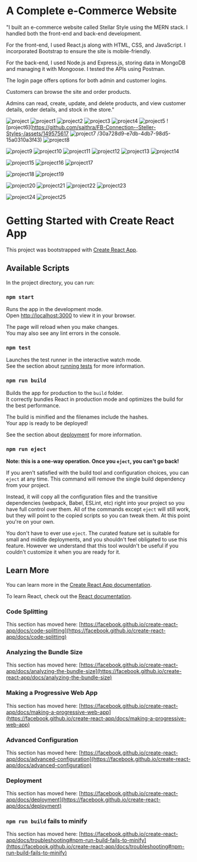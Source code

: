 # A Complete e-Commerce Website 

"I built an e-commerce website called Stellar Style using the MERN stack. I handled both the front-end and back-end development.

For the front-end, I used React.js along with HTML, CSS, and JavaScript. I incorporated Bootstrap to ensure the site is mobile-friendly.

For the back-end, I used Node.js and Express.js, storing data in MongoDB and managing it with Mongoose. I tested the APIs using Postman.

The login page offers options for both admin and customer logins.

Customers can browse the site and order products.

Admins can read, create, update, and delete products, and view customer details, order details, and stock in the store."







![project](https://github.com/saithra/FB-Connection--Steller-Styles-/assets/149575617/5503bdcd-6124-439b-b0e3-02cee2376781)
![project1](https://github.com/saithra/FB-Connection--Steller-Styles-/assets/149575617/51defc73-51cb-41c9-9da8-f97e3ba06a84)
![project2](https://github.com/saithra/FB-Connection--Steller-Styles-/assets/149575617/a8e498a2-9fd4-4d1e-af2e-4d0bca8a6b6e)
![project3](https://github.com/saithra/FB-Connection--Steller-Styles-/assets/149575617/25b1f13f-08db-467e-b026-2f404eabcfb7)
![project4](https://github.com/saithra/FB-Connection--Steller-Styles-/assets/149575617/30d0dd64-9e9c-44ad-9161-fa3baa9d53ba)
![project5](https://github.com/saithra/FB-Connection--Steller-Styles-/assets/149575617/b00d1fa7-f5c5-4fac-b3c5-2c7134859ace)
![project6](https://github.com/saithra/FB-Connection--Steller-Styles-/assets/149575617
![project7](https://github.com/saithra/FB-Connection--Steller-Styles-/assets/149575617/aa99e8ce-c5f9-4d99-b83c-d31e0f4f2f83)
/30a728d9-e7db-4db7-98d5-15a0310a3f43)
![project8](https://github.com/saithra/FB-Connection--Steller-Styles-/assets/149575617/eea55a7c-e155-4d9e-85a5-8be9ccb51dcb)

![project9](https://github.com/saithra/FB-Connection--Steller-Styles-/assets/149575617/dc141a20-f50a-4a98-a016-feec3ccf7a08)
![project10](https://github.com/saithra/FB-Connection--Steller-Styles-/assets/149575617/7b90a35f-683a-4bef-8431-799e54a46c8d)
![project11](https://github.com/saithra/FB-Connection--Steller-Styles-/assets/149575617/3afeff14-2fc6-48d3-b854-bf59fa28a659)
![project12](https://github.com/saithra/FB-Connection--Steller-Styles-/assets/149575617/d0f5c072-f6b0-40cd-a64b-460e560eddc7)
![project13](https://github.com/saithra/FB-Connection--Steller-Styles-/assets/149575617/ba39f236-39e4-49f8-90af-f2d582362c60)
![project14](https://github.com/saithra/FB-Connection--Steller-Styles-/assets/149575617/7af32adb-2658-4d44-b1e5-72accbc9e310)


![project15](https://github.com/saithra/FB-Connection--Steller-Styles-/assets/149575617/285c5c85-e44d-496d-993f-7a8c5647efe8)
![project16](https://github.com/saithra/FB-Connection--Steller-Styles-/assets/149575617/5258bff8-ca6d-42e2-8fea-e6fd831247b1)
![project17](https://github.com/saithra/FB-Connection--Steller-Styles-/assets/149575617/de0ea07f-3f94-47ad-a66c-c62a954d2dc1)


![project18](https://github.com/saithra/FB-Connection--Steller-Styles-/assets/149575617/49b4948f-4528-4efb-9b51-5377a53e9049)
![project19](https://github.com/saithra/FB-Connection--Steller-Styles-/assets/149575617/8d8983de-44b3-43ee-bc05-d60dc938c53b)

![project20](https://github.com/saithra/FB-Connection--Steller-Styles-/assets/149575617/dc19f5ef-76d0-49eb-adba-e81068a9e84e)
![project21](https://github.com/saithra/FB-Connection--Steller-Styles-/assets/149575617/c7080a71-5431-4008-bc9c-4aa5fb002fcd)
![project22](https://github.com/saithra/FB-Connection--Steller-Styles-/assets/149575617/1bc810bd-f7e2-465c-a7b1-df8781b87123)
![project23](https://github.com/saithra/FB-Connection--Steller-Styles-/assets/149575617/33563145-c447-4082-942c-0dbc4e5adefe)

![project24](https://github.com/saithra/FB-Connection--Steller-Styles-/assets/149575617/c8c82fc7-a6ca-4ac5-98e8-ea8205b4a343)
![project25](https://github.com/saithra/FB-Connection--Steller-Styles-/assets/149575617/d34d3d03-8b57-44be-8b78-df1c0b3ae23e)










# Getting Started with Create React App

This project was bootstrapped with [Create React App](https://github.com/facebook/create-react-app).

## Available Scripts

In the project directory, you can run:

### `npm start`

Runs the app in the development mode.\
Open [http://localhost:3000](http://localhost:3000) to view it in your browser.

The page will reload when you make changes.\
You may also see any lint errors in the console.

### `npm test`

Launches the test runner in the interactive watch mode.\
See the section about [running tests](https://facebook.github.io/create-react-app/docs/running-tests) for more information.

### `npm run build`

Builds the app for production to the `build` folder.\
It correctly bundles React in production mode and optimizes the build for the best performance.

The build is minified and the filenames include the hashes.\
Your app is ready to be deployed!

See the section about [deployment](https://facebook.github.io/create-react-app/docs/deployment) for more information.

### `npm run eject`

**Note: this is a one-way operation. Once you `eject`, you can't go back!**

If you aren't satisfied with the build tool and configuration choices, you can `eject` at any time. This command will remove the single build dependency from your project.

Instead, it will copy all the configuration files and the transitive dependencies (webpack, Babel, ESLint, etc) right into your project so you have full control over them. All of the commands except `eject` will still work, but they will point to the copied scripts so you can tweak them. At this point you're on your own.

You don't have to ever use `eject`. The curated feature set is suitable for small and middle deployments, and you shouldn't feel obligated to use this feature. However we understand that this tool wouldn't be useful if you couldn't customize it when you are ready for it.

## Learn More

You can learn more in the [Create React App documentation](https://facebook.github.io/create-react-app/docs/getting-started).

To learn React, check out the [React documentation](https://reactjs.org/).

### Code Splitting

This section has moved here: [https://facebook.github.io/create-react-app/docs/code-splitting](https://facebook.github.io/create-react-app/docs/code-splitting)

### Analyzing the Bundle Size

This section has moved here: [https://facebook.github.io/create-react-app/docs/analyzing-the-bundle-size](https://facebook.github.io/create-react-app/docs/analyzing-the-bundle-size)

### Making a Progressive Web App

This section has moved here: [https://facebook.github.io/create-react-app/docs/making-a-progressive-web-app](https://facebook.github.io/create-react-app/docs/making-a-progressive-web-app)

### Advanced Configuration

This section has moved here: [https://facebook.github.io/create-react-app/docs/advanced-configuration](https://facebook.github.io/create-react-app/docs/advanced-configuration)

### Deployment

This section has moved here: [https://facebook.github.io/create-react-app/docs/deployment](https://facebook.github.io/create-react-app/docs/deployment)

### `npm run build` fails to minify

This section has moved here: [https://facebook.github.io/create-react-app/docs/troubleshooting#npm-run-build-fails-to-minify](https://facebook.github.io/create-react-app/docs/troubleshooting#npm-run-build-fails-to-minify)
